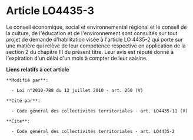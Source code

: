 # Article LO4435-3

Le    conseil économique, social et environnemental régional et le conseil de la culture, de l'éducation et de
l'environnement sont consultés sur tout projet de demande d'habilitation visée à l'article LO 4435-2 qui porte sur une
matière qui relève de leur compétence respective en application de la section 2 du chapitre III du présent titre. Leur avis
est réputé donné à l'expiration d'un délai d'un mois à compter de leur saisine.

**Liens relatifs à cet article**

	**Modifié par**:

	  - Loi n°2010-788 du 12 juillet 2010 - art. 250 (V)

	**Cité par**:

	  - Code général des collectivités territoriales - art. LO4435-11 (V)

	**Cite**:

	  - Code général des collectivités territoriales - art. LO4435-2
